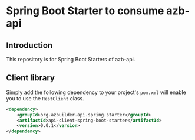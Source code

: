 # Spring Boot Starter to consume azb-api

## Introduction

This repository is for Spring Boot Starters of azb-api.

## Client library

Simply add the following dependency to your project's `pom.xml` will enable you to use the `RestClient` class.

```xml
<dependency>
    <groupId>org.azbuilder.api.spring.starter</groupId>
    <artifactId>api-client-spring-boot-starter</artifactId>
    <version>0.0.1</version>
</dependency>
```
